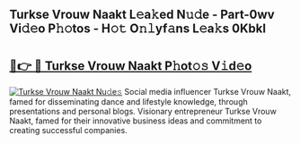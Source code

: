 ## Turkse Vrouw Naakt L𝚎a𝚔ed N𝚞𝚍e - Part-0wv Vi𝚍𝚎o P𝚑𝚘tos - H𝚘𝚝 O𝚗𝚕yf𝚊ns L𝚎a𝚔s 0Kbkl

# <h2><a href="http://kfalg2c.oniu.top/?m=Turkse+Vrouw+Naakt">🔗👉 🔴 Turkse Vrouw Naakt P𝚑ot𝚘𝚜 V𝚒d𝚎o</a></h2>

[![Turkse Vrouw Naakt Nu𝚍e𝚜](https://i.imgur.com/0qMVB7G.gif)](http://kfalg2c.oniu.top/?m=Turkse+Vrouw+Naakt)
Social media influencer Turkse Vrouw Naakt, famed for disseminating dance and lifestyle knowledge, through presentations and personal blogs. Visionary entrepreneur Turkse Vrouw Naakt, famed for their innovative business ideas and commitment to creating successful companies.  
